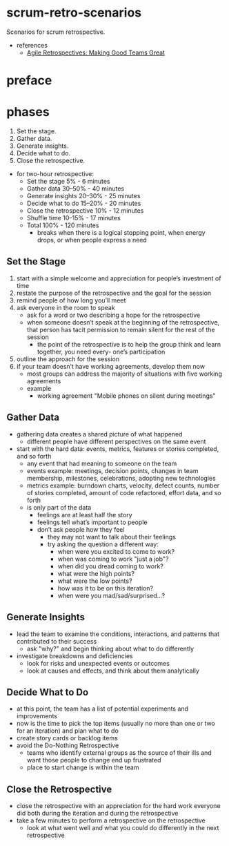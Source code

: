 # scrum-retro-scenarios
Scenarios for scrum retrospective.

* references
    * [Agile Retrospectives: Making Good Teams Great](https://www.amazon.com/Agile-Retrospectives-Making-Teams-Great/dp/0977616649)
    
    
# preface

# phases
1. Set the stage.
1. Gather data.
1. Generate insights.
1. Decide what to do.
1. Close the retrospective.

* for two-hour retrospective:
    * Set the stage 5% - 6 minutes
    * Gather data 30–50% - 40 minutes
    * Generate insights 20–30% - 25 minutes
    * Decide what to do 15–20% - 20 minutes
    * Close the retrospective 10% - 12 minutes
    * Shuffle time 10–15% - 17 minutes
    * Total 100% - 120 minutes
        * breaks when there is a logical stopping point, when energy drops, or when people express a need

## Set the Stage
1. start with a simple welcome and appreciation for people’s investment of time
1. restate the purpose of the retrospective and the goal for the session
1. remind people of how long you’ll meet
1. ask everyone in the room to speak
    * ask for a word or two describing a hope for the retrospective
    * when someone doesn’t speak at the beginning of the retrospective, that person has tacit permission
    to remain silent for the rest of the session
        * the point of the retrospective is to help the group think and learn together, you need every-
        one’s participation
1. outline the approach for the session
1. if your team doesn’t have working agreements, develop them now
    * most groups can address the majority of situations with five working agreements
    * example
        * working agreement "Mobile phones on silent during meetings"

## Gather Data
* gathering data creates a shared picture of what happened
    * different people have different perspectives on the same event
* start with the hard data: events, metrics, features or stories completed, and so forth
    * any event that had meaning to someone on the team
    * events example: meetings, decision points, changes in team membership, milestones, 
    celebrations, adopting new technologies
    * metrics example: burndown charts, velocity, defect counts, number of
      stories completed, amount of code refactored, effort data, and so forth
    * is only part of the data
        * feelings are at least half the story
        * feelings tell what’s important to people
        * don’t ask people how they feel
            * they may not want to talk about their feelings 
            * try asking the question a different way:
                * when were you excited to come to work? 
                * when was coming to work "just a job"? 
                * when did you dread coming to work?
                * what were the high points? 
                * what were the low points?
                * how was it to be on this iteration?
                * when were you mad/sad/surprised...?

## Generate Insights
* lead the team to examine the conditions, interactions, and patterns that contributed to their success
    * ask "why?" and begin thinking about what to do differently
* investigate breakdowns and deficiencies 
    * look for risks and unexpected events or outcomes
    * look at causes and effects, and think about them analytically

## Decide What to Do
* at this point, the team has a list of potential experiments and improvements
* now is the time to pick the top items (usually no more than one or two for an 
iteration) and plan what to do
* create story cards or backlog items
* avoid the Do-Nothing Retrospective
    * teams who identify external groups as the source of their ills and want those people to 
    change end up frustrated
    * place to start change is within the team
    
## Close the Retrospective
* close the retrospective with an appreciation for the hard work everyone
did both during the iteration and during the retrospective
* take a few minutes to perform a retrospective on the retrospective
    * look at what went well and what you could do differently in the next retrospective